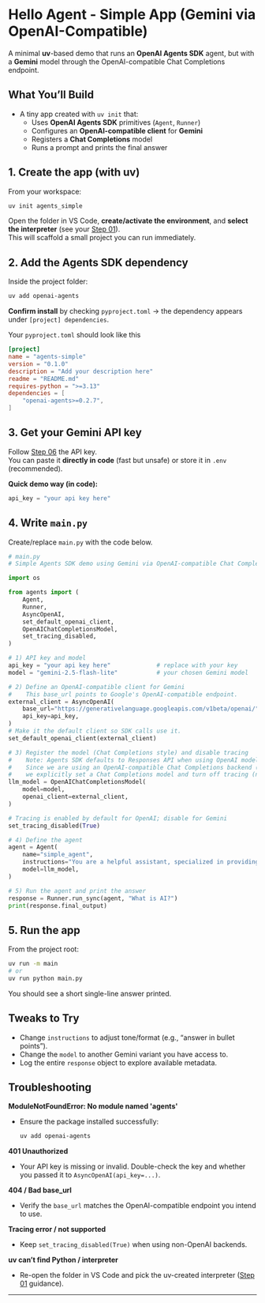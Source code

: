# Hello Agent - Simple App (Gemini via OpenAI-Compatible)

A minimal **uv**-based demo that runs an **OpenAI Agents SDK** agent, but with a **Gemini** model through the OpenAI-compatible Chat Completions endpoint.

## What You’ll Build
- A tiny app created with `uv init` that:
  - Uses **OpenAI Agents SDK** primitives (`Agent`, `Runner`)
  - Configures an **OpenAI-compatible client** for **Gemini**
  - Registers a **Chat Completions** model
  - Runs a prompt and prints the final answer

## 1. Create the app (with uv)
From your workspace:
```bash
uv init agents_simple
```
Open the folder in VS Code, **create/activate the environment**, and **select the interpreter** (see your [Step 01](../../01_uv/01_simple_application/README.md)).  
This will scaffold a small project you can run immediately.

## 2. Add the Agents SDK dependency
Inside the project folder:
```bash
uv add openai-agents
```

**Confirm install** by checking `pyproject.toml` → the dependency appears under `[project] dependencies`.

Your `pyproject.toml` should look like this
```toml
[project]
name = "agents-simple"
version = "0.1.0"
description = "Add your description here"
readme = "README.md"
requires-python = ">=3.13"
dependencies = [
    "openai-agents>=0.2.7",
]
```

## 3. Get your Gemini API key
Follow [Step 06](../../06_get_api_key/readme.md) the API key.  
You can paste it **directly in code** (fast but unsafe) or store it in `.env` (recommended).

**Quick demo way (in code):**
```python
api_key = "your api key here"
```

## 4. Write `main.py`
Create/replace `main.py` with the code below.

```python
# main.py
# Simple Agents SDK demo using Gemini via OpenAI-compatible Chat Completions

import os

from agents import (
    Agent,
    Runner,
    AsyncOpenAI,
    set_default_openai_client,
    OpenAIChatCompletionsModel,
    set_tracing_disabled,
)

# 1) API key and model
api_key = "your api key here"             # replace with your key
model = "gemini-2.5-flash-lite"           # your chosen Gemini model

# 2) Define an OpenAI-compatible client for Gemini
#    This base_url points to Google's OpenAI-compatible endpoint.
external_client = AsyncOpenAI(
    base_url="https://generativelanguage.googleapis.com/v1beta/openai/",
    api_key=api_key,
)
# Make it the default client so SDK calls use it.
set_default_openai_client(external_client)

# 3) Register the model (Chat Completions style) and disable tracing
#    Note: Agents SDK defaults to Responses API when using OpenAI models.
#    Since we are using an OpenAI-compatible Chat Completions backend (Gemini),
#    we explicitly set a Chat Completions model and turn off tracing (not supported here).
llm_model = OpenAIChatCompletionsModel(
    model=model,
    openai_client=external_client,
)

# Tracing is enabled by default for OpenAI; disable for Gemini
set_tracing_disabled(True)

# 4) Define the agent
agent = Agent(
    name="simple_agent",
    instructions="You are a helpful assistant, specialized in providing single-line responses.",
    model=llm_model,
)

# 5) Run the agent and print the answer
response = Runner.run_sync(agent, "What is AI?")
print(response.final_output)
```

## 5. Run the app
From the project root:
```bash
uv run -m main
# or
uv run python main.py
```

You should see a short single-line answer printed.

## Tweaks to Try
- Change `instructions` to adjust tone/format (e.g., “answer in bullet points”).
- Change the `model` to another Gemini variant you have access to.
- Log the entire `response` object to explore available metadata.

## Troubleshooting

**ModuleNotFoundError: No module named 'agents'**  
- Ensure the package installed successfully:
  ```bash
  uv add openai-agents
  ```

**401 Unauthorized**  
- Your API key is missing or invalid. Double-check the key and whether you passed it to `AsyncOpenAI(api_key=...)`.  

**404 / Bad base_url**  
- Verify the `base_url` matches the OpenAI-compatible endpoint you intend to use.

**Tracing error / not supported**  
- Keep `set_tracing_disabled(True)` when using non-OpenAI backends.

**uv can’t find Python / interpreter**  
- Re-open the folder in VS Code and pick the uv-created interpreter ([Step 01](../../01_uv/01_simple_application/README.md) guidance).

---